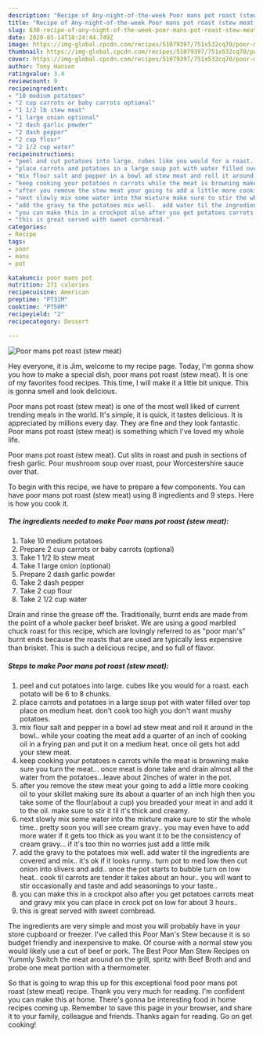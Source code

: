 ```yaml
---
description: "Recipe of Any-night-of-the-week Poor mans pot roast (stew meat)"
title: "Recipe of Any-night-of-the-week Poor mans pot roast (stew meat)"
slug: 630-recipe-of-any-night-of-the-week-poor-mans-pot-roast-stew-meat
date: 2020-05-14T18:24:44.749Z
image: https://img-global.cpcdn.com/recipes/51079397/751x532cq70/poor-mans-pot-roast-stew-meat-recipe-main-photo.jpg
thumbnail: https://img-global.cpcdn.com/recipes/51079397/751x532cq70/poor-mans-pot-roast-stew-meat-recipe-main-photo.jpg
cover: https://img-global.cpcdn.com/recipes/51079397/751x532cq70/poor-mans-pot-roast-stew-meat-recipe-main-photo.jpg
author: Tony Hansen
ratingvalue: 3.4
reviewcount: 9
recipeingredient:
- "10 medium potatoes"
- "2 cup carrots or baby carrots optional"
- "1 1/2 lb stew meat"
- "1 large onion optional"
- "2 dash garlic powder"
- "2 dash pepper"
- "2 cup flour"
- "2 1/2 cup water"
recipeinstructions:
- "peel and cut potatoes into large. cubes like you would for a roast.   each potato will be 6 to 8 chunks."
- "place carrots and potatoes in a large soup pot with water filled over top place on medium heat.  don&#39;t cook too high you don&#39;t want mushy potatoes."
- "mix flour salt and pepper in a bowl ad stew meat and roll it around in the bowl.. while your coating the meat add a quarter of an inch of cooking oil in a frying pan and put it on a medium heat.  once oil gets hot add your stew meat."
- "keep cooking your potatoes n carrots while the meat is browning make sure you turn the meat... once meat is done take and drain almost all the water from the potatoes...leave about 2inches of water in the pot."
- "after you remove the stew meat your going to add a little more cooking oil to your skillet making sure its about a quarter of an inch high then you take some of the flour(about a cup) you breaded your meat in and add it to the oil. make sure to stir it til it&#39;s thick and creamy."
- "next slowly mix some water into the mixture make sure to stir the whole time..  pretty soon you will see cream gravy.. you may even have to add more water if it gets too thick as you want it to be the consistency of cream gravy... if it&#39;s too thin no worries just add a little milk"
- "add the gravy to the potatoes mix well.  add water til the ingredients are covered and mix..  it&#39;s ok if it looks runny.. turn pot to med low then cut onion into slivers and add..  once the pot starts to bubble turn on low heat..  cook til carrots are tender it takes about an hour..  you will want to stir occasionally and taste and add seasonings to your taste.."
- "you can make this in a crockpot also after you get potatoes carrots meat and gravy mix you can place in crock pot on low for about  3 hours.."
- "this is great served with sweet cornbread."
categories:
- Recipe
tags:
- poor
- mans
- pot

katakunci: poor mans pot 
nutrition: 271 calories
recipecuisine: American
preptime: "PT31M"
cooktime: "PT50M"
recipeyield: "2"
recipecategory: Dessert

---
```



![Poor mans pot roast (stew meat)](https://img-global.cpcdn.com/recipes/51079397/751x532cq70/poor-mans-pot-roast-stew-meat-recipe-main-photo.jpg)

Hey everyone, it is Jim, welcome to my recipe page. Today, I'm gonna show you how to make a special dish, poor mans pot roast (stew meat). It is one of my favorites food recipes. This time, I will make it a little bit unique. This is gonna smell and look delicious.

Poor mans pot roast (stew meat) is one of the most well liked of current trending meals in the world. It's simple, it is quick, it tastes delicious. It is appreciated by millions every day. They are fine and they look fantastic. Poor mans pot roast (stew meat) is something which I've loved my whole life.

Poor mans pot roast (stew meat). Cut slits in roast and push in sections of fresh garlic. Pour mushroom soup over roast, pour Worcestershire sauce over that.


To begin with this recipe, we have to prepare a few components. You can have poor mans pot roast (stew meat) using 8 ingredients and 9 steps. Here is how you cook it.

<!--inarticleads1-->

##### The ingredients needed to make Poor mans pot roast (stew meat):

1. Take 10 medium potatoes
1. Prepare 2 cup carrots or baby carrots (optional)
1. Take 1 1/2 lb stew meat
1. Take 1 large onion (optional)
1. Prepare 2 dash garlic powder
1. Take 2 dash pepper
1. Take 2 cup flour
1. Take 2 1/2 cup water


Drain and rinse the grease off the. Traditionally, burnt ends are made from the point of a whole packer beef brisket. We are using a good marbled chuck roast for this recipe, which are lovingly referred to as &#34;poor man&#39;s&#34; burnt ends because the roasts that are used are typically less expensive than brisket. This is such a delicious recipe, and so full of flavor. 

<!--inarticleads2-->

##### Steps to make Poor mans pot roast (stew meat):

1. peel and cut potatoes into large. cubes like you would for a roast.   each potato will be 6 to 8 chunks.
1. place carrots and potatoes in a large soup pot with water filled over top place on medium heat.  don&#39;t cook too high you don&#39;t want mushy potatoes.
1. mix flour salt and pepper in a bowl ad stew meat and roll it around in the bowl.. while your coating the meat add a quarter of an inch of cooking oil in a frying pan and put it on a medium heat.  once oil gets hot add your stew meat.
1. keep cooking your potatoes n carrots while the meat is browning make sure you turn the meat... once meat is done take and drain almost all the water from the potatoes...leave about 2inches of water in the pot.
1. after you remove the stew meat your going to add a little more cooking oil to your skillet making sure its about a quarter of an inch high then you take some of the flour(about a cup) you breaded your meat in and add it to the oil. make sure to stir it til it&#39;s thick and creamy.
1. next slowly mix some water into the mixture make sure to stir the whole time..  pretty soon you will see cream gravy.. you may even have to add more water if it gets too thick as you want it to be the consistency of cream gravy... if it&#39;s too thin no worries just add a little milk
1. add the gravy to the potatoes mix well.  add water til the ingredients are covered and mix..  it&#39;s ok if it looks runny.. turn pot to med low then cut onion into slivers and add..  once the pot starts to bubble turn on low heat..  cook til carrots are tender it takes about an hour..  you will want to stir occasionally and taste and add seasonings to your taste..
1. you can make this in a crockpot also after you get potatoes carrots meat and gravy mix you can place in crock pot on low for about  3 hours..
1. this is great served with sweet cornbread.


The ingredients are very simple and most you will probably have in your store cupboard or freezer. I&#39;ve called this Poor Man&#39;s Stew because it is so budget friendly and inexpensive to make. Of course with a normal stew you would likely use a cut of beef or pork. The Best Poor Man Stew Recipes on Yummly Switch the meat around on the grill, spritz with Beef Broth and and probe one meat portion with a thermometer. 

So that is going to wrap this up for this exceptional food poor mans pot roast (stew meat) recipe. Thank you very much for reading. I'm confident you can make this at home. There's gonna be interesting food in home recipes coming up. Remember to save this page in your browser, and share it to your family, colleague and friends. Thanks again for reading. Go on get cooking!
